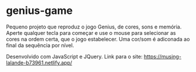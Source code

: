 # genius-game
Pequeno projeto que reproduz o jogo Genius, de cores, sons e memória. Aperte qualquer tecla para começar e use o mouse para selecionar as cores na ordem certa, que o jogo estabelecer. Uma cor/som é adiconada ao final da sequência por nível.

Desenvolvido com JavaScript e JQuery.
Link para o site: https://musing-lalande-b73961.netlify.app/
